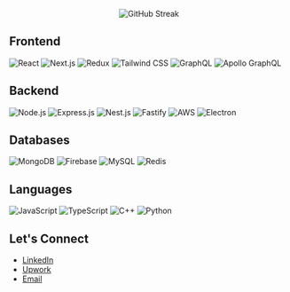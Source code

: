 <p align="center">
  <img src="https://github-readme-streak-stats.herokuapp.com/?user=shaukat456&" alt="GitHub Streak" />
</p>


## Frontend

![React](https://img.shields.io/badge/React-61DAFB?style=for-the-badge&logo=react&logoColor=white)
![Next.js](https://img.shields.io/badge/Next.js-000000?style=for-the-badge&logo=next.js&logoColor=white)
![Redux](https://img.shields.io/badge/Redux-764ABC?style=for-the-badge&logo=redux&logoColor=white)
![Tailwind CSS](https://img.shields.io/badge/Tailwind%20CSS-38B2AC?style=for-the-badge&logo=tailwind-css&logoColor=white)
![GraphQL](https://img.shields.io/badge/GraphQL-E10098?style=for-the-badge&logo=graphql&logoColor=white)
![Apollo GraphQL](https://img.shields.io/badge/Apollo%20GraphQL-FD3E44?style=for-the-badge&logo=apollo-graphql&logoColor=white)

## Backend

![Node.js](https://img.shields.io/badge/Node.js-339933?style=for-the-badge&logo=node.js&logoColor=white)
![Express.js](https://img.shields.io/badge/Express.js-000?style=for-the-badge&logo=express&logoColor=white)
![Nest.js](https://img.shields.io/badge/Nest.js-D42026?style=for-the-badge&logo=nestjs&logoColor=white)
![Fastify](https://img.shields.io/badge/Fastify-FF5E5B?style=for-the-badge&logo=fastify&logoColor=white)
![AWS](https://img.shields.io/badge/AWS-232F3E?style=for-the-badge&logo=amazon-aws&logoColor=white)
![Electron](https://img.shields.io/badge/Electron-47848F?style=for-the-badge&logo=electron&logoColor=white)

## Databases

![MongoDB](https://img.shields.io/badge/MongoDB-13AA52?style=for-the-badge&logo=mongodb&logoColor=white)
![Firebase](https://img.shields.io/badge/Firebase-FFCA28?style=for-the-badge&logo=firebase&logoColor=white)
![MySQL](https://img.shields.io/badge/MySQL-4479A1?style=for-the-badge&logo=mysql&logoColor=white)
![Redis](https://img.shields.io/badge/Redis-D82C20?style=for-the-badge&logo=redis&logoColor=white)

## Languages

![JavaScript](https://img.shields.io/badge/JavaScript-F7DF1E?style=for-the-badge&logo=javascript&logoColor=black)
![TypeScript](https://img.shields.io/badge/TypeScript-007ACC?style=for-the-badge&logo=typescript&logoColor=white)
![C++](https://img.shields.io/badge/C++-D42026?style=for-the-badge&logo=c%2B%2B&logoColor=white)
![Python](https://img.shields.io/badge/Python-2E5266?style=for-the-badge&logo=python&logoColor=white)

## Let's Connect

- [LinkedIn](https://linkedin.com/in/shaukat-sohail-012aaa167/)
- [Upwork](https://www.upwork.com/freelancers/yourusername)
- [Email](shaukatsohail75@gmail.com)
